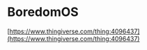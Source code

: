 # BoredomOS

[https://www.thingiverse.com/thing:4096437](https://www.thingiverse.com/thing:4096437)
